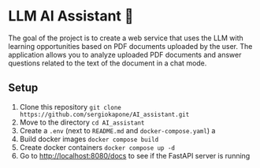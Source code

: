 # LLM AI Assistant 📝

The goal of the project is to create a web service that uses the LLM with learning opportunities based on PDF documents uploaded by the user. The application allows you to analyze uploaded PDF documents and answer questions related to the text of the document in a chat mode.


## Setup

1. Clone this repository `git clone https://github.com/sergiokapone/AI_assistant.git`
2. Move to the directory `cd AI_assistant`
3. Create a `.env` (next to `README.md` and `docker-compose.yaml`) a
4. Build docker images `docker compose build`
5. Create docker containers `docker compose up -d`
6. Go to [http://localhost:8080/docs](http://localhost:8080/docs) to see if the FastAPI server is running